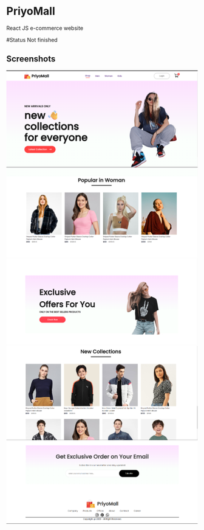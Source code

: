 
# PriyoMall

React JS e-commerce website

#Status
Not finished

## Screenshots

![App Screenshot](https://github.com/Rafiul007/PriyoMall/blob/main/ss/Screenshot%202023-11-27%20113030.png)
![App Screenshot](https://github.com/Rafiul007/PriyoMall/blob/main/ss/Screenshot%202023-11-27%20115639.png)
![App Screenshot](https://github.com/Rafiul007/PriyoMall/blob/main/ss/Screenshot%202023-11-27%20141631.png)
![App Screenshot](https://github.com/Rafiul007/PriyoMall/blob/main/ss/Screenshot%202023-11-27%20141652.png)
![App Screenshot](https://github.com/Rafiul007/PriyoMall/blob/main/ss/Screenshot%202023-11-27%20152152.png)
